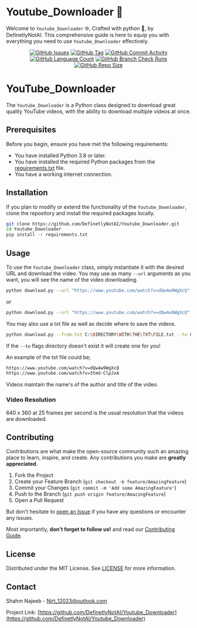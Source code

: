 # Youtube_Downloader 📎

Welcome to `Youtube_Downloader` 🌐,
Crafted with python 🐍, by DefinetlyNotAI.
This comprehensive guide is here to equip you with everything you need to use `Youtube_Downloader` effectively.

<div align="center">
    <a href="https://github.com/DefinetlyNotAI/Youtube_Downloader/issues"><img src="https://img.shields.io/github/issues/DefinetlyNotAI/Youtube_Downloader" alt="GitHub Issues"></a>
    <a href="https://github.com/DefinetlyNotAI/Youtube_Downloader/tags"><img src="https://img.shields.io/github/v/tag/DefinetlyNotAI/Youtube_Downloader" alt="GitHub Tag"></a>
    <a href="https://github.com/DefinetlyNotAI/Youtube_Downloader/graphs/commit-activity"><img src="https://img.shields.io/github/commit-activity/t/DefinetlyNotAI/Youtube_Downloader" alt="GitHub Commit Activity"></a>
    <a href="https://github.com/DefinetlyNotAI/Youtube_Downloader/languages"><img src="https://img.shields.io/github/languages/count/DefinetlyNotAI/Youtube_Downloader" alt="GitHub Language Count"></a>
    <a href="https://github.com/DefinetlyNotAI/Youtube_Downloader/actions"><img src="https://img.shields.io/github/check-runs/DefinetlyNotAI/Youtube_Downloader/main" alt="GitHub Branch Check Runs"></a>
    <a href="https://github.com/DefinetlyNotAI/Youtube_Downloader"><img src="https://img.shields.io/github/repo-size/DefinetlyNotAI/Youtube_Downloader" alt="GitHub Repo Size"></a>
</div>

# YouTube_Downloader

The `Youtube_Downloader` is a Python class designed to download great quality YouTube videos,
with the ability to download multiple videos at once.

## Prerequisites

Before you begin, ensure you have met the following requirements:

- You have installed Python 3.8 or later.
- You have installed the required Python packages from the [requirements.txt](requirements.txt) file.
- You have a working internet connection.

## Installation

If you plan to modify or extend the functionality of the `Youtube_Downloader`, clone the repository and install the required packages locally.

```bash
git clone https://github.com/DefinetlyNotAI/Youtube_Downloader.git
cd Youtube_Downloader
pip install -r requirements.txt
```

## Usage

To use the `Youtube_Downloader` class, simply instantiate it with the desired URL and download the video.
You may use as many `--url` arguments as you want, you will see the name of the video downloading.

```bash
python download.py --url "https://www.youtube.com/watch?v=dQw4w9WgXcQ"
```
or
```bash
python download.py --url "https://www.youtube.com/watch?v=dQw4w9WgXcQ" --yt "https://www.youtube.com/watch?v=3JZ_D3ELwOQ"
```

You may also use a txt file as well as decide where to save the videos.

```bash
python download.py --from-txt C:\DIRECTORY\WITH\THE\TXT\FILE.txt --to C:\Downloads
```

If the `--to` flags directory doesn't exist it will create one for you!

An example of the txt file could be;
```txt
https://www.youtube.com/watch?v=dQw4w9WgXcQ
https://www.youtube.com/watch?v=3tmd-ClpJxA
```

Videos maintain the name's of the author and title of the video.

### Video Resolution

640 x 360 at 25 frames per second is the usual resolution that the videos are downloaded.

## Contributing

Contributions are what make the open-source community such an amazing place to learn,
inspire, and create. Any contributions you make are **greatly appreciated**.

1. Fork the Project
2. Create your Feature Branch (`git checkout -b feature/AmazingFeature`)
3. Commit your Changes (`git commit -m 'Add some AmazingFeature'`)
4. Push to the Branch (`git push origin feature/AmazingFeature`)
5. Open a Pull Request

But don't hesitate to [open an Issue](https://github.com/DefinetlyNotAI/Youtube_Downloader/issues) 
if you have any questions or encounter any issues.

Most importantly, **don't forget to follow us!** and read our [Contributing Guide](CONTRIBUTING.md).

## License

Distributed under the MIT License. See [LICENSE](LICENSE) for more information.

## Contact

Shahm Najeeb - Nirt_12023@outlook.com

Project Link: [https://github.com/DefinetlyNotAI/Youtube_Downloader](https://github.com/DefinetlyNotAI/Youtube_Downloader)
